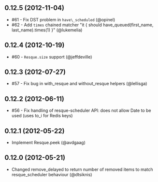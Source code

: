 ## 0.12.5 (2012-11-04)

* #61 - Fix DST problem in `have\_scheduled` (@opinel)
* #62 - Add `times` chained matcher "it { should have\_queued(first\_name, last\_name).times(1) }" (@lukemelia)

## 0.12.4 (2012-10-19)

* #60 - `Resque.size` support (@jeffdeville)

## 0.12.3 (2012-07-27)

* #57 - Fix bug in with\_resque and without\_resque helpers (@lellisga)

## 0.12.2 (2012-06-11)

* #56 - Fix handling of resque-scheduler API: does not allow Date to be used (uses to\_i for Redis keys)

## 0.12.1 (2012-05-22)

* Implement Resque.peek (@avdgaag)

## 0.12.0 (2012-05-21)

* Changed remove\_delayed to return number of removed items to match resque\_scheduler behaviour (@dtsiknis)
